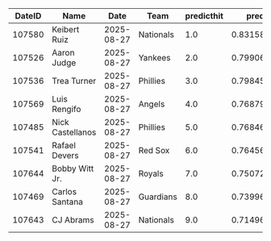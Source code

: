 DateID  |  Name              |  Date        |  Team       |  predicthit  |  predicthitproba     |  hitbool  |  Last7DaysAVG  |  Last15DaysAVG  |  Last30DaysAVG
--------|--------------------|--------------|-------------|--------------|----------------------|-----------|----------------|-----------------|---------------
107580  |  Keibert Ruiz      |  2025-08-27  |  Nationals  |  1.0         |  0.831586955778667   |  False    |  0.261         |  0.229          |  0.233
107526  |  Aaron Judge       |  2025-08-27  |  Yankees    |  2.0         |  0.7990685806752146  |  False    |  0.273         |  0.392          |  0.381
107536  |  Trea Turner       |  2025-08-27  |  Phillies   |  3.0         |  0.7984508615447337  |  False    |  0.355         |  0.311          |  0.36
107569  |  Luis Rengifo      |  2025-08-27  |  Angels     |  4.0         |  0.7687936719532812  |  False    |  0.208         |  0.237          |  0.227
107485  |  Nick Castellanos  |  2025-08-27  |  Phillies   |  5.0         |  0.7684606983586877  |  False    |  0.25          |  0.263          |  0.274
107541  |  Rafael Devers     |  2025-08-27  |  Red Sox    |  6.0         |  0.7645658331003372  |  False    |  0.5           |  0.429          |  0.39
107644  |  Bobby Witt Jr.    |  2025-08-27  |  Royals     |  7.0         |  0.7507274578781888  |  False    |  0.208         |  0.24           |  0.3
107469  |  Carlos Santana    |  2025-08-27  |  Guardians  |  8.0         |  0.7399637934880174  |  False    |  0.333         |  0.237          |  0.274
107643  |  CJ Abrams         |  2025-08-27  |  Nationals  |  9.0         |  0.7149698338356514  |  False    |  0.286         |  0.333          |  0.324
